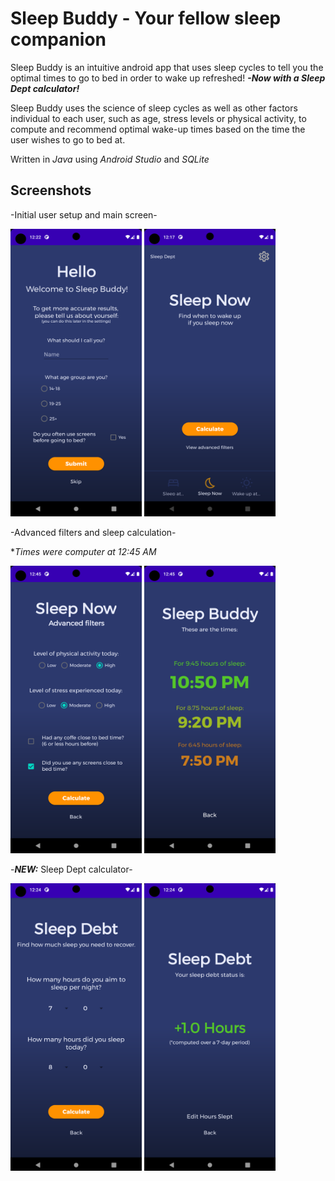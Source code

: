 # Sleep Buddy - Your fellow sleep companion  
Sleep Buddy is an intuitive android app that uses sleep cycles to tell you the optimal times to go to bed in order to wake up refreshed!
***-Now with a Sleep Dept calculator!***

Sleep Buddy uses the science of sleep cycles as well as other factors individual to each user, such as age, stress levels or physical activity, to compute and recommend optimal wake-up times based on the time the user wishes to go to bed at.

Written in *Java* using *Android Studio* and *SQLite*

## Screenshots
-Initial user setup and main screen-

<img src="screenshots/2_initial_setup.png?" width="210" height="460" /> <img src="screenshots/3_0_sleep_now_menu.png" width="210" height="460" />

-Advanced filters and sleep calculation-

**Times were computer at 12:45 AM*

<img src="screenshots/5_adv_filters.png" width="210" height="460" /> <img src="screenshots/9_adv_filter_result.png" width="210" height="460" /> 

-***NEW:*** Sleep Dept calculator-

<img src="screenshots/7_sleep_dept_setup.png" width="210" height="460" /> <img src="screenshots/8_sleep_dept_status.png" width="210" height="460" /> 
